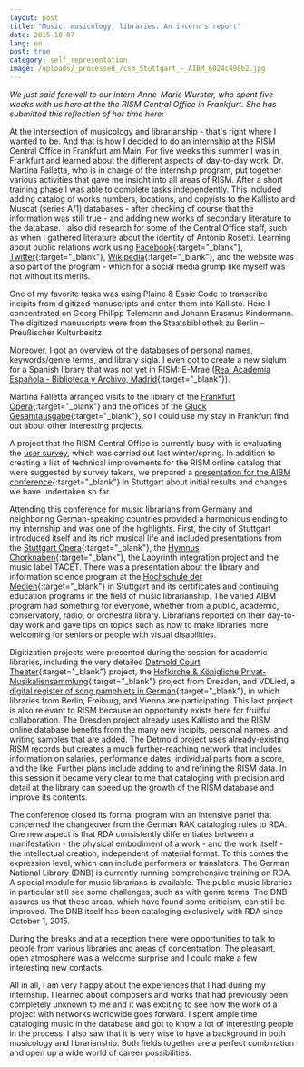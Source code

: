 ```yaml
---
layout: post
title: "Music, musicology, libraries: An intern's report"
date: 2015-10-07
lang: en
post: true
category: self_representation
image: /uploads/_processed_/csm_Stuttgart_-_AIBM_6024c498b2.jpg
---
```



_We just said farewell to our intern Anne-Marie Wurster, who spent five weeks with us here at the the RISM Central Office in Frankfurt. She has submitted this reflection of her time here:_

At the intersection of musicology and librarianship - that's right where I wanted to be. And that is how I decided to do an internship at the RISM Central Office in Frankfurt am Main. For five weeks this summer I was in Frankfurt and learned about the different aspects of day-to-day work. Dr. Martina Falletta, who is in charge of the internship program, put together various activities that gave me insight into all areas of RISM. After a short training phase I was able to complete tasks independently. This included adding catalog of works numbers, locations, and copyists to the Kallisto and Muscat (series A/1) databases - after checking of course that the information was still true - and adding new works of secondary literature to the database. I also did research for some of the Central Office staff, such as when I gathered literature about the identity of Antonio Rosetti. Learning about public relations work using [Facebook](https://www.facebook.com/RISM.info/timeline/){:target="_blank"}, [Twitter](https://twitter.com/RISM_music){:target="_blank"}, [Wikipedia](https://en.wikipedia.org/wiki/R%C3%A9pertoire_International_des_Sources_Musicales){:target="_blank"}, and the website was also part of the program - which for a social media grump like myself was not without its merits.

One of my favorite tasks was using Plaine & Easie Code to transcribe incipits from digitized manuscripts and enter them into Kallisto. Here I concentrated on Georg Philipp Telemann and Johann Erasmus Kindermann. The digitized manuscripts were from the Staatsbibliothek zu Berlin – Preußischer Kulturbesitz.

Moreover, I got an overview of the databases of personal names, keywords/genre terms, and library sigla. I even got to create a new siglum for a Spanish library that was not yet in RISM: E-Mrae ([Real Academia Española - Biblioteca y Archivo, Madrid](http://www.rae.es/){:target="_blank"}).

Martina Falletta arranged visits to the library of the [Frankfurt Opera](http://www.oper-frankfurt.de/){:target="_blank"} and the offices of the [Gluck Gesamtausgabe](http://www.gluck-gesamtausgabe.de/){:target="_blank"}, so I could use my stay in Frankfurt find out about other interesting projects.

A project that the RISM Central Office is currently busy with is evaluating the [user survey](/community/survey-2014-2015.html), which was carried out last winter/spring. In addition to creating a list of technical improvements for the RISM online catalog that were suggested by survey takers, we prepared a [presentation for the AIBM conference](http://www.aibm.info/tagungen/2015-stuttgart/vortragsfolien_aibm2015/){:target="_blank"} in Stuttgart about initial results and changes we have undertaken so far.

Attending this conference for music librarians from Germany and neighboring German-speaking countries provided a harmonious ending to my internship and was one of the highlights. First, the city of Stuttgart introduced itself and its rich musical life and included presentations from the [Stuttgart Opera](http://www.oper-stuttgart.de/){:target="_blank"}, the [Hymnus Chorknaben](http://www.hymnus.de/){:target="_blank"}, the Labyrinth integration project and the music label TACET. There was a presentation about the library and information science program at the [Hochschule der Medien](https://www.hdm-stuttgart.de/){:target="_blank"} in Stuttgart and its certificates and continuing education programs in the field of music librarianship. The varied AIBM program had something for everyone, whether from a public, academic, conservatory, radio, or orchestra library. Librarians reported on their day-to-day work and gave tips on topics such as how to make libraries more welcoming for seniors or people with visual disabilities.

Digitization projects were presented during the session for academic libraries, including the very detailed [Detmold Court Theater](http://hoftheater-detmold.de/){:target="_blank"} project, the [Hofkirche & Königliche Privat-Musikaliensammlung](http://hofmusik.slub-dresden.de/themen/hofkirche-koenigliche-privat-musikaliensammlung/){:target="_blank"} project from Dresden, and VDLied, a [digital register of song pamphlets in German](http://staatsbibliothek-berlin.de/die-staatsbibliothek/abteilungen/historische-drucke/projekte/vd-lied-digital/){:target="_blank"}, in which libraries from Berlin, Freiburg, and Vienna are participating. This last project is also relevant to RISM because an opportunity exists here for fruitful collaboration. The Dresden project already uses Kallisto and the RISM online database benefits from the many new incipits, personal names, and writing samples that are added. The Detmold project uses already-existing RISM records but creates a much further-reaching network that includes information on salaries, performance dates, individual parts from a score, and the like. Further plans include adding to and refining the RISM data. In this session it became very clear to me that cataloging with precision and detail at the library can speed up the growth of the RISM database and improve its contents.

The conference closed its formal program with an intensive panel that concerned the changeover from the German RAK cataloging rules to RDA. One new aspect is that RDA consistently differentiates between a manifestation - the physical embodiment of a work - and the work itself - the intellectual creation, independent of material format. To this comes the expression level, which can include performers or translators. The German National Library (DNB) is currently running comprehensive training on RDA. A special module for music librarians is available. The public music libraries in particular still see some challenges, such as with genre terms. The DNB assures us that these areas, which have found some criticism, can still be improved. The DNB itself has been cataloging exclusively with RDA since October 1, 2015.

During the breaks and at a reception there were opportunities to talk to people from various libraries and areas of concentration. The pleasant, open atmosphere was a welcome surprise and I could make a few interesting new contacts.

All in all, I am very happy about the experiences that I had during my internship. I learned about composers and works that had previously been completely unknown to me and it was exciting to see how the work of a project with networks worldwide goes forward. I spent ample time cataloging music in the database and got to know a lot of interesting people in the process. I also saw that it is very wise to have a background in both musicology and librarianship. Both fields together are a perfect combination and open up a wide world of career possibilities.





<script type="text/javascript">var switchTo5x=true;</script><script type="text/javascript" src="http://w.sharethis.com/button/buttons.js"></script><script type="text/javascript">stLight.options({publisher: "9b601438-1ce1-49d8-bfd7-9cff5df54c17", doNotHash: false, doNotCopy: false, hashAddressBar: false});</script>
